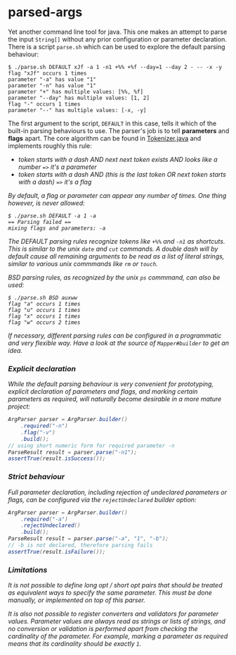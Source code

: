 # parsed-args

Yet another command line tool for java.
This one makes an attempt to parse the input `String[]` without any prior configuration or parameter declaration.
There is a script `parse.sh` which can be used to explore the default parsing behaviour:

    $ ./parse.sh DEFAULT xJf -a 1 -n1 +%% +%f --day=1 --day 2 - -- -x -y
    flag "xJf" occurs 1 times
    parameter "-a" has value "1"
    parameter "-n" has value "1"
    parameter "+" has multiple values: [%%, %f]
    parameter "--day" has multiple values: [1, 2]
    flag "-" occurs 1 times
    parameter "--" has multiple values: [-x, -y]

The first argument to the script, `DEFAULT` in this case, tells it which of the built-in parsing behaviours to use.
The parser's job is to tell <b>parameters</b> and <b>flags</b> apart.
The core algorithm can be found in [Tokenizer.java](parsed-args/src/main/java/com/github/methylene/args/Tokenizer.java)
and implements roughly this rule:

* <i>token starts with a dash AND next next token exists AND looks like a number</i> `=>` <i>it's a parameter<i>
* <i>token starts with a dash AND (this is the last token OR next token starts with a dash)</i> `=>` <i>it's a flag<i>

By default, a flag or parameter can appear any number of times. One thing however, is never allowed:

    $ ./parse.sh DEFAULT -a 1 -a
    == Parsing failed ==
    mixing flags and parameters: -a

The DEFAULT parsing rules recognize tokens like `+%%` and `-n1` as shortcuts. 
This is similar to the unix `date` and `cut` commands.
A double dash will by default cause all remaining arguments to be read as a list of literal strings,
similar to various unix commmands like `rm` or `touch`.

BSD parsing rules, as recognized by the unix `ps` commmand, can also be used:

    $ ./parse.sh BSD auxww
    flag "a" occurs 1 times
    flag "u" occurs 1 times
    flag "x" occurs 1 times
    flag "w" occurs 2 times

If necessary, different parsing rules can be configured in a programmatic and very flexible way.
Have a look at the source of `Mapper#builder` to get an idea.

### Explicit declaration

While the default parsing behaviour is very convenient for prototyping,
explicit declaration of parameters and flags, and marking certain parameters as required,
will naturally become desirable in a more mature project:

````java
ArgParser parser = ArgParser.builder()
    .required("-n")
    .flag("-v")
    .build();
// using short numeric form for required parameter -n
ParseResult result = parser.parse("-n1");
assertTrue(result.isSuccess());                                        
````

### Strict behaviour

Full parameter declaration, including rejection of undeclared parameters or flags, can be configured
via the `rejectUndeclared` builder option:

````java
ArgParser parser = ArgParser.builder()
    .required("-a")
    .rejectUndeclared()
    .build();
ParseResult result = parser.parse("-a", "1", "-b");
// -b is not declared, therefore parsing fails
assertTrue(result.isFailure());                
````

### Limitations

It is not possible to define <i>long opt / short opt</i> pairs
that should be treated as equivalent ways to specify the same parameter.
This must be done manually, or implemented on top of this parser.

It is also not possible to register <i>converters</i> and <i>validators</i> for parameter <i>values</i>.
Parameter values are always read as strings or lists of strings,
and no conversion or validation is performed apart from checking the <i>cardinality</i>
of the parameter. For example, marking a parameter as required means that its
cardinality should be exactly `1`.
